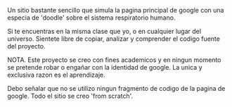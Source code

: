 
Un sitio bastante sencillo que simula la pagina principal de google
con una especia de 'doodle' sobre el sistema respiratorio humano.

Si te encuentras en la misma clase que yo, o en cualquier lugar
del universo. Sientete libre de copiar, analizar y comprender
el codigo fuente del proyecto.


NOTA.
Este proyecto se creo con fines academicos y en ningun momento se pretende
robar o engañar con la identidad de google. La unica y exclusiva razon
es el aprendizaje.

Debo señalar que no se utilizo ningun fragmento de codigo de la pagina de
google. Todo el sitio se creo 'from scratch'.